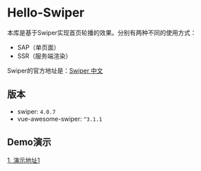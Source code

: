 # Hello-Swiper

本库是基于Swiper实现首页轮播的效果。分别有两种不同的使用方式：

- SAP（单页面）
- SSR（服务端渲染）

Swiper的官方地址是：[Swiper 中文](https://www.swiper.com.cn/)

## 版本

- swiper: `4.0.7`
- vue-awesome-swiper: `^3.1.1`

## Demo演示

[1. 演示地址1]()

